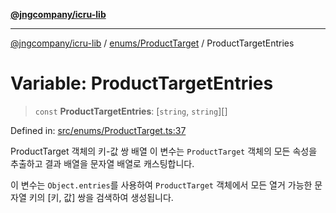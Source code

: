 [**@jngcompany/icru-lib**](../../../README.md)

***

[@jngcompany/icru-lib](../../../README.md) / [enums/ProductTarget](../README.md) / ProductTargetEntries

# Variable: ProductTargetEntries

> `const` **ProductTargetEntries**: \[`string`, `string`\][]

Defined in: [src/enums/ProductTarget.ts:37](https://github.com/jngcompany/icru-lib/blob/d3a4d9c24074b22f396121b6f6d7c5106c66ae75/src/enums/ProductTarget.ts#L37)

ProductTarget 객체의 키-값 쌍 배열
이 변수는 `ProductTarget` 객체의 모든 속성을 추출하고 결과 배열을 문자열 배열로 캐스팅합니다.

이 변수는 `Object.entries`를 사용하여 `ProductTarget` 객체에서 모든 열거 가능한
문자열 키의 [키, 값] 쌍을 검색하여 생성됩니다.
